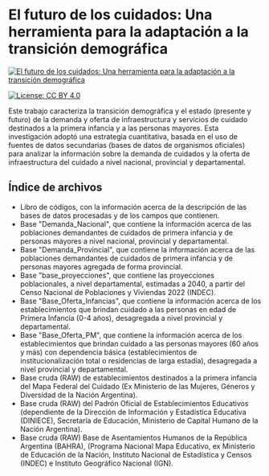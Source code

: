 # El futuro de los cuidados: Una herramienta para la adaptación a la transición demográfica

<!-- CAMBIAR "https://place-hold.it/1920x1080" POR EL LINK A LA IMAGEN CORRESPONDIENTE -->
[![El futuro de los cuidados: Una herramienta para la adaptación a la transición
demográfica](https://place-hold.it/1920x1080)]([https://fund.ar](https://fund.ar/publicacion/el-futuro-de-los-cuidados-una-herramienta-para-la-adaptacion-a-la-transicion-demografica/))

[![License: CC BY 4.0](https://img.shields.io/badge/License-CC%20BY%20NC%20SA%204.0-lightgrey.svg)](https://creativecommons.org/licenses/by/4.0/)
<!-- [![DOI](https://zenodo.org/badge/DOI/10.5281/zenodo.1234.svg)](https://zenodo.org/doi/10.5281/zenodo.11186044) -->

Este trabajo caracteriza la transición demográfica y el estado (presente y futuro) de la demanda y oferta de infraestructura y servicios de cuidado destinados a la primera infancia y a las personas mayores. 
Esta investigación adoptó una estrategia cuantitativa, basada en el uso de fuentes de datos secundarias (bases de datos de organismos oficiales) para analizar la información sobre la demanda de cuidados y la oferta de infraestructura del cuidado a nivel nacional, provincial y departamental. 

## Índice de archivos

- Libro de códigos, con la información acerca de la descripción de las bases de datos procesadas y de los campos que contienen.
- Base "Demanda_Nacional", que contiene la información acerca de las poblaciones demandantes de cuidados de primera infancia y de personas mayores a nivel nacional, provincial y departamental.
- Base "Demanda_Provincial", que contiene la información acerca de las poblaciones demandantes de cuidados de primera infancia y de personas mayores agregada de forma provincial.
- Base "base_proyecciones", que contiene las proyecciones poblacionales, a nivel departamental, estimadas a 2040, a partir del Censo Nacional de Poblaciones y Viviendas 2022 (INDEC).
- Base "Base_Oferta_Infancias", que contiene la información acerca de los establecimientos que brindan cuidado a las personas en edad de Primera Infancia (0-4 años), desagregada a nivel provincial y departamental.
- Base "Base_Oferta_PM", que contiene la información acerca de los establecimientos que brindan cuidado a las personas mayores (60 años y más) con dependencia básica (establecimientos de institucionalización total o residencias de larga estadía), desagregada a nivel provincial y departamental.
- Base cruda (RAW) de establecimientos destinados a la primera infancia del Mapa Federal del Cuidado (Ex Ministerio de las Mujeres, Géneros y Diversidad de la Nación Argentina).
- Base cruda (RAW) del Padrón Oficial de Establecimientos Educativos (dependiente de la Dirección de Información y Estadística Educativa (DINIECE), Secretaría de Educación, Ministerio de Capital Humano de la Nación Argentina).
- Base cruda (RAW) Base de Asentamientos Humanos de la República Argentina (BAHRA), (Programa Nacional Mapa Educativo, ex Ministerio de Educación de la Nación, Instituto Nacional de Estadística y Censos (INDEC) e Instituto Geográfico Nacional (IGN).




